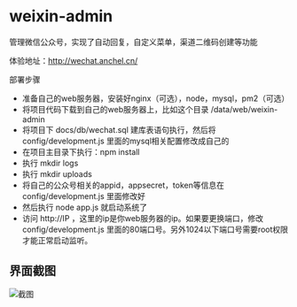 # weixin-admin
管理微信公众号，实现了自动回复，自定义菜单，渠道二维码创建等功能


体验地址：http://wechat.anchel.cn/

部署步骤
+ 准备自己的web服务器，安装好nginx（可选），node，mysql，pm2（可选）
+ 将项目代码下载到自己的web服务器上，比如这个目录 /data/web/weixin-admin
+ 将项目下 docs/db/wechat.sql 建库表语句执行，然后将 config/development.js 里面的mysql相关配置修改成自己的
+ 在项目主目录下执行：npm install
+ 执行 mkdir logs
+ 执行 mkdir uploads
+ 将自己的公众号相关的appid，appsecret，token等信息在 config/development.js 里面修改好
+ 然后执行 node app.js 就启动系统了
+ 访问 http://IP ，这里的ip是你web服务器的ip。如果要更换端口，修改 config/development.js 里面的80端口号。另外1024以下端口号需要root权限才能正常启动监听。

## 界面截图

![截图](https://www.anchel.cn/images/tmp/wx-jietu.png)
